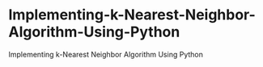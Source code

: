 # Implementing-k-Nearest-Neighbor-Algorithm-Using-Python
Implementing  k-Nearest Neighbor Algorithm Using Python
